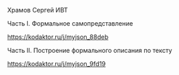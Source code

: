 Храмов Сергей ИВТ

Часть I. Формальное самопредставление

https://kodaktor.ru/j/myjson_88deb

Часть II. Построение формального описания по тексту

https://kodaktor.ru/j/myjson_9fd19

